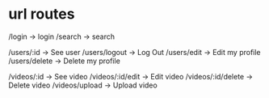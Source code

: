 # url routes

/login -> login
/search -> search

/users/:id -> See user
/users/logout -> Log Out
/users/edit -> Edit my profile
/users/delete -> Delete my profile

/videos/:id -> See video
/videos/:id/edit -> Edit video
/videos/:id/delete -> Delete video
/videos/upload -> Upload video



